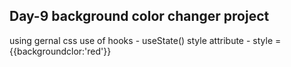 Day-9 background color changer project
-------------------------------------------
using gernal css
use of hooks - useState()
style attribute - style = {{backgroundclor:'red'}}
